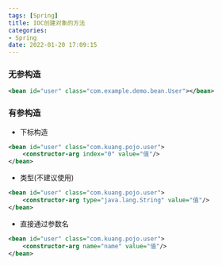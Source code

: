 ```yaml
---
tags: [Spring]
title: IOC创建对象的方法
categories: 
- Spring
date: 2022-01-20 17:09:15
---
```


### 无参构造
```xml
<bean id="user" class="com.example.demo.bean.User"></bean>
```
### 有参构造
* 下标构造
```xml
<bean id="user" class="com.kuang.pojo.user">
    <constructor-arg index="0" value="值"/>
</bean>
```
* 类型(不建议使用)
```xml
<bean id="user" class="com.kuang.pojo.user">
    <constructor-arg type="java.lang.String" value="值"/>
</bean>
```
* 直接通过参数名
```xml
<bean id="user" class="com.kuang.pojo.user">
    <constructor-arg name="name" value="值"/>
</bean>
```
